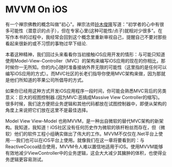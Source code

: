 # MVVM On iOS

有一个禅宗佛教的概念叫做"初心"。禅宗法师[铃木俊隆](http://baike.baidu.com/link?url=TLIi5l8x9oMLt-baIJo2-yzKnjjixIK6QlEPHvXfQPpH4Gyn-KGqhUReIv0TbikIygacpGmWj8GTBw2A9JfRa_)写道："初学者的心中有很多可能性（潜意识的点子），但在专家心里(这种可能性/点子)就相对少很多"。在写作本书的过程中，我经常会回到这个概念里重新审视自己，提醒自己不要对那些看起来很新的或不习惯的事物过早下结论.

本着这种精神，我们回过头来看看你当初接触iOS应用开发的情形：与可能只知道使用Model-View-Controller（MVC）的架构来编写iOS应用的现在的你相比，那时候你一无所知。你的内心随时准备接纳外界无限的可能性（这里指的是任何可以编写iOS应用的方式）。而MVC社区的长老们指导你使用MVC架构来做，因为那就是他们所知道的苹果公司所倡导的方式。

如果你已经用这种方式开发iOS应用程序一段时间，你可能会熟悉MVC背后的另类意义：巨大的视图控制器.(因为MVC:恶搞成Massive View Controller的缩写)。很多时候，我们途方便把业务逻辑和其他代码都放在试图控制器中，即便从架构的角度上来说把它们放在这里不是最佳选择。

Model View View-Model 也称MVVM，是一种出自微软的替代MVC架构的新架构。我知道，我知道！iOS社区没有任何历史作为微软的铁杆粉丝而存在，但（微软）他们的软件工程小组确实做出了伟大的工作。MVVM不仅仅在.Net平台上使用---我们也可以在iOS平台上使用。就像我们在这一章将要看到的：与ReactiveCocoa结合使用，MVVM令人难以置信地适用于iOS。使用MVVM能够有效地减少ViewController中的业务逻辑，这会大大减少其臃肿的体积，也使得业务逻辑更容易测试。
